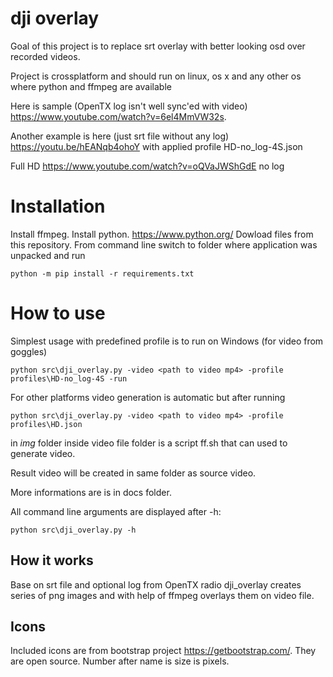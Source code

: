 # dji overlay

Goal of this project is to replace srt overlay with better looking osd over recorded videos.

Project is crossplatform and should run on linux, os x and any other os where python and ffmpeg are available

Here is sample (OpenTX log isn't well sync'ed with video) https://www.youtube.com/watch?v=6el4MmVW32s.

Another example is here (just srt file without any log) https://youtu.be/hEANqb4ohoY  with applied profile HD-no_log-4S.json

Full HD https://www.youtube.com/watch?v=oQVaJWShGdE no log


# Installation
Install ffmpeg.
Install python. https://www.python.org/
Dowload files from this repository.
From command line switch to folder where application was unpacked and run

    python -m pip install -r requirements.txt

# How to use
Simplest usage with predefined profile is to run on Windows (for video from goggles)

    python src\dji_overlay.py -video <path to video mp4> -profile profiles\HD-no_log-4S -run

For other platforms video generation is automatic but after running

    python src\dji_overlay.py -video <path to video mp4> -profile profiles\HD.json

in _img_ folder inside video file folder is a script ff.sh that can used to generate video.

Result video will be created in same folder as source video.

More informations are is in docs folder.

All command line arguments are displayed after -h:

    python src\dji_overlay.py -h

## How it works
Base on srt file and optional log from OpenTX radio dji_overlay creates series of png images and with help of ffmpeg overlays them on video file.

## Icons
Included icons are from bootstrap project https://getbootstrap.com/. They are open source. Number after name is size is pixels.
